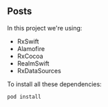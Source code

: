 ## Posts

In this project we're using:
- RxSwift
- Alamofire
- RxCocoa
- RealmSwift
- RxDataSources

To install all these dependencies:
```
pod install
```

